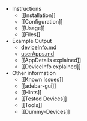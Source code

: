 * Instructions
    * [[Installation]]
    * [[Configuration]]
    * [[Usage]]
    * [[Files]]
* Example Output
    * [deviceInfo.md](example-deviceInfo.md)
    * [userApps.md](example-userApps.md)
    * [[AppDetails explained]]
    * [[DeviceInfo explained]]
* Other information
    * [[Known Issues]]
    * [[adebar-gui]]
    * [[Hints]]
    * [[Tested Devices]]
    * [[Tools]]
    * [[Dummy-Devices]]
